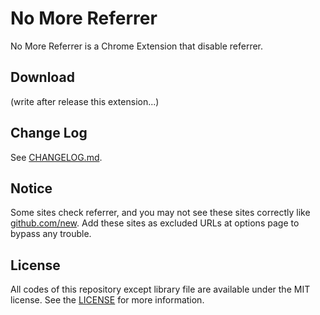 # No More Referrer
No More Referrer is a Chrome Extension that disable referrer.

## Download
(write after release this extension...)

## Change Log
See [CHANGELOG.md](https://github.com/noraworld/no-more-referrer/blob/master/CHANGELOG.md).

## Notice
Some sites check referrer, and you may not see these sites correctly like [github.com/new](https://github.com/new). Add these sites as excluded URLs at options page to bypass any trouble.

## License
All codes of this repository except library file are available under the MIT license. See the [LICENSE](https://github.com/noraworld/no-more-referrer/blob/master/LICENSE) for more information.
